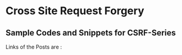 # Cross Site Request Forgery

## Sample Codes and Snippets for CSRF-Series

Links of the Posts are :


